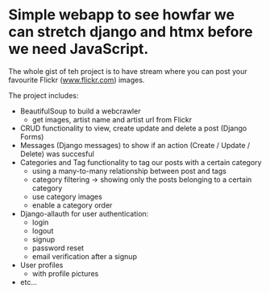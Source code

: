 # Simple webapp to see howfar we can stretch django and htmx before we need JavaScript.

The whole gist of teh project is to have stream where you can post your favourite Flickr (www.flickr.com) images.

The project includes:
* BeautifulSoup to build a webcrawler
  * get images, artist name and artist url from Flickr
* CRUD functionality to view, create update and delete a post (Django Forms)
* Messages (Django messages) to show if an action (Create / Update / Delete) was succesful
* Categories and Tag functionality to tag our posts with a certain category 
  * using a many-to-many relationship between post and tags
  * category filtering -> showing only the posts belonging to a certain category
  * use category images
  * enable a category order
* Django-allauth for user authentication:
  * login
  * logout
  * signup
  * password reset
  * email verification after a signup
* User profiles
  * with profile pictures
* etc...



